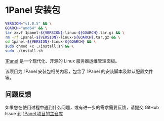 # 1Panel 安装包

```sh
VERSION="v1.0.5" && \
GOARCH="amd64" && \
tar zxvf 1panel-${VERSION}-linux-${GOARCH}.tar.gz && \
rm -rf 1panel-${VERSION}-linux-${GOARCH}.tar.gz && \
cd 1panel-${VERSION}-linux-${GOARCH} && \
sudo chmod +x ./install.sh && \
sudo ./install.sh
```

[1Panel](https://github.com/1Panel-dev/1Panel) 是一个现代化、开源的 Linux 服务器运维管理面板。

该项目为 1Panel 安装包相关内容，包含了 1Panel 的安装脚本及默认配置文件等。

## 问题反馈

如果您在使用过程中遇到什么问题，或有进一步的需求需要反馈，请提交 GitHub Issue 到 [1Panel 项目的主仓库](https://github.com/1Panel-dev/1Panel/issues)
